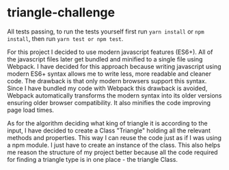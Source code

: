 # triangle-challenge

All tests passing, to run the tests yourself first run `yarn install` or `npm install`, then run `yarn test or npm test`.

For this project I decided to use modern javascript features (ES6+).
All of the javascript files later get bundled and minified to a single file using Webpack.
I have decided for this approach because writing javascript using modern ES6+ syntax allows me to write less, more readable and cleaner code. The drawback is that only modern browsers support this syntax. 
Since I have bundled my code with Webpack this drawback is avoided, Webpack automatically transforms the modern syntax into its older versions ensuring older browser compatibility. It also minifies the code improving page load times.

As for the algorithm deciding what king of triangle it is according to the input, I have decided to create a Class "Triangle" holding all the relevant methods and properties.
This way I can reuse the code just as if I was using a npm module.
I just have to create an instance of the class. This also helps me reason the structure of my project better because all the code required for finding a triangle type is in one place - the triangle Class.

